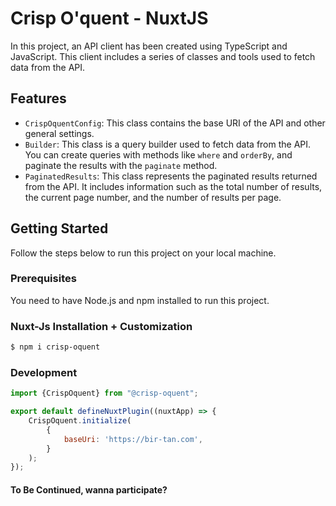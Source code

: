 # Crisp O'quent - NuxtJS

In this project, an API client has been created using TypeScript and JavaScript. This client includes a series of classes and tools used to fetch data from the API.

## Features

- `CrispOquentConfig`: This class contains the base URI of the API and other general settings.
- `Builder`: This class is a query builder used to fetch data from the API. You can create queries with methods like `where` and `orderBy`, and paginate the results with the `paginate` method.
- `PaginatedResults`: This class represents the paginated results returned from the API. It includes information such as the total number of results, the current page number, and the number of results per page.

## Getting Started

Follow the steps below to run this project on your local machine.

### Prerequisites

You need to have Node.js and npm installed to run this project.

### Nuxt-Js Installation + Customization

```bash
$ npm i crisp-oquent
```

### Development

```js
import {CrispOquent} from "@crisp-oquent";

export default defineNuxtPlugin((nuxtApp) => {
    CrispOquent.initialize(
        {
            baseUri: 'https://bir-tan.com',
        }
    );
});
```

#### To Be Continued, wanna participate?
